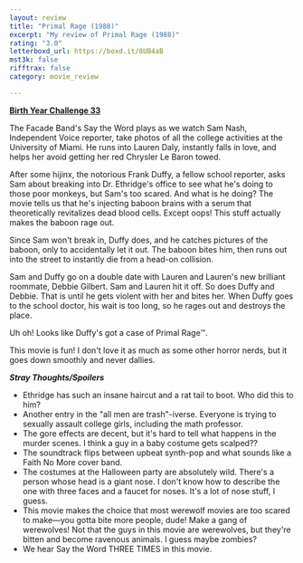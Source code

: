 ```yaml
---
layout: review
title: "Primal Rage (1988)"
excerpt: "My review of Primal Rage (1988)"
rating: "3.0"
letterboxd_url: https://boxd.it/8UB4aB
mst3k: false
rifftrax: false
category: movie_review

---
```


<b><a href="https://boxd.it/sWI7Y" rel="nofollow">Birth Year Challenge 33</a></b>

The Facade Band's Say the Word plays as we watch Sam Nash, Independent Voice reporter, take photos of all the college activities at the University of Miami. He runs into Lauren Daly, instantly falls in love, and helps her avoid getting her red Chrysler Le Baron towed.

After some hijinx, the notorious Frank Duffy, a fellow school reporter, asks Sam about breaking into Dr. Ethridge's office to see what he's doing to those poor monkeys, but Sam's too scared. And what is he doing? The movie tells us that he's injecting baboon brains with a serum that theoretically revitalizes dead blood cells. Except oops! This stuff actually makes the baboon rage out. 

Since Sam won't break in, Duffy does, and he catches pictures of the baboon, only to accidentally let it out. The baboon bites him, then runs out into the street to instantly die from a head-on collision.

Sam and Duffy go on a double date with Lauren and Lauren's new brilliant roommate, Debbie Gilbert. Sam and Lauren hit it off. So does Duffy and Debbie. That is until he gets violent with her and bites her. When Duffy goes to the school doctor, his wait is too long, so he rages out and destroys the place.

Uh oh! Looks like Duffy's got a case of Primal Rage™️.

This movie is fun! I don't love it as much as some other horror nerds, but it goes down smoothly and never dallies.


<b>***Stray Thoughts/Spoilers***</b>
* Ethridge has such an insane haircut and a rat tail to boot. Who did this to him?
* Another entry in the "all men are trash"-iverse. Everyone is trying to sexually assault college girls, including the math professor.
* The gore effects are decent, but it's hard to tell what happens in the murder scenes. I think a guy in a baby costume gets scalped??
* The soundtrack flips between upbeat synth-pop and what sounds like a Faith No More cover band.
* The costumes at the Halloween party are absolutely wild. There's a person whose head is a giant nose. I don't know how to describe the one with three faces and a faucet for noses. It's a lot of nose stuff, I guess.
* This movie makes the choice that most werewolf movies are too scared to make—you gotta bite more people, dude! Make a gang of werewolves! Not that the guys in this movie are werewolves, but they're bitten and become ravenous animals. I guess maybe zombies?
* We hear Say the Word THREE TIMES in this movie.